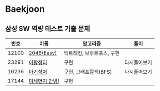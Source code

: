 # Baekjoon
## 삼성 SW 역량 테스트 기출 문제
|번호|이름|알고리즘|풀이|
|------|---|---|---|
|12100|[2048(Easy)](https://www.acmicpc.net/problem/12100)|백트래킹, 브루트포스, 구현| |
|23291|[어항정리](https://www.acmicpc.net/problem/23291)|구현|다시풀어보기|
|16236|[아기상어](https://www.acmicpc.net/problem/16236)|구현, 그래프탐색(BFS)|다시풀어보기|
|17144|[미세먼지 안녕!](https://www.acmicpc.net/problem/17144)|구현||
